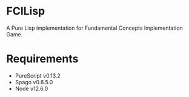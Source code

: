 # FCILisp

A Pure Lisp implementation for Fundamental Concepts Implementation Game.

# Requirements

- PureScript v0.13.2
- Spago v0.8.5.0
- Node v12.6.0

